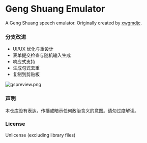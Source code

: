 # Geng Shuang Emulator

A Geng Shuang speech emulator. Originally created by [xwgmdjc](https://github.com/xwgmdjc).

### 分支改进

- UI/UX 优化与重设计
- 表单提交检查与随机输入生成
- 响应式支持
- 生成句式去重
- 复制到剪贴板

![gspreview.png](https://i.loli.net/2019/12/01/2A46uS7lRyakgWt.png)

### 声明

本仓库没有表达，传播或暗示任何政治含义的意图。请勿过度解读。

### License

Unlicense (excluding library files)
